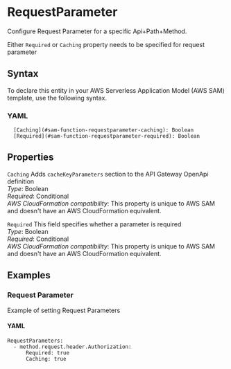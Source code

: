 # RequestParameter<a name="sam-property-function-requestparameter"></a>

Configure Request Parameter for a specific Api\+Path\+Method\.

Either `Required` or `Caching` property needs to be specified for request parameter

## Syntax<a name="sam-property-function-requestparameter-syntax"></a>

To declare this entity in your AWS Serverless Application Model \(AWS SAM\) template, use the following syntax\.

### YAML<a name="sam-property-function-requestparameter-syntax.yaml"></a>

```
  [Caching](#sam-function-requestparameter-caching): Boolean
  [Required](#sam-function-requestparameter-required): Boolean
```

## Properties<a name="sam-property-function-requestparameter-properties"></a>

 `Caching`   <a name="sam-function-requestparameter-caching"></a>
Adds `cacheKeyParameters` section to the API Gateway OpenApi definition  
*Type*: Boolean  
*Required*: Conditional  
*AWS CloudFormation compatibility*: This property is unique to AWS SAM and doesn't have an AWS CloudFormation equivalent\.

 `Required`   <a name="sam-function-requestparameter-required"></a>
This field specifies whether a parameter is required  
*Type*: Boolean  
*Required*: Conditional  
*AWS CloudFormation compatibility*: This property is unique to AWS SAM and doesn't have an AWS CloudFormation equivalent\.

## Examples<a name="sam-property-function-requestparameter--examples"></a>

### Request Parameter<a name="sam-property-function-requestparameter--examples--request-parameter"></a>

Example of setting Request Parameters

#### YAML<a name="sam-property-function-requestparameter--examples--request-parameter--yaml"></a>

```
RequestParameters:
  - method.request.header.Authorization:
      Required: true
      Caching: true
```